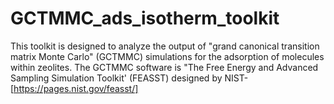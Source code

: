 # GCTMMC_ads_isotherm_toolkit
This toolkit is designed to analyze the output of "grand canonical transition matrix Monte Carlo" (GCTMMC) simulations for the adsorption of molecules within zeolites. The GCTMMC software is "The Free Energy and Advanced Sampling Simulation Toolkit' (FEASST) designed by NIST-[https://pages.nist.gov/feasst/]

